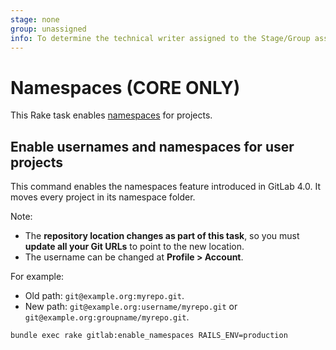 ```yaml
---
stage: none
group: unassigned
info: To determine the technical writer assigned to the Stage/Group associated with this page, see https://about.gitlab.com/handbook/engineering/ux/technical-writing/#designated-technical-writers
---
```


# Namespaces **(CORE ONLY)**

This Rake task enables [namespaces](../user/group/index.md#namespaces) for projects.

## Enable usernames and namespaces for user projects

This command enables the namespaces feature introduced in GitLab 4.0. It moves every project in its namespace folder.

Note:

- The **repository location changes as part of this task**, so you must **update all your Git URLs** to
  point to the new location.
- The username can be changed at **Profile > Account**.

For example:

- Old path: `git@example.org:myrepo.git`.
- New path: `git@example.org:username/myrepo.git` or `git@example.org:groupname/myrepo.git`.

```shell
bundle exec rake gitlab:enable_namespaces RAILS_ENV=production
```
